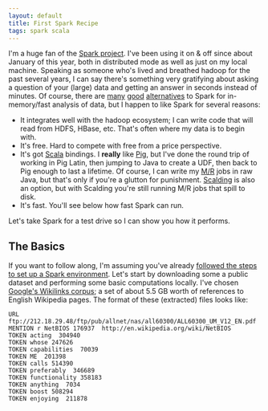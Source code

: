 ```yaml
---
layout: default
title: First Spark Recipe
tags: spark scala
---
```


I'm a huge fan of the [Spark project](http://spark-project.org/).  I've been using it on & off since about January of this year, both in distributed mode as well as just on my local machine.  Speaking as someone who's lived and breathed hadoop for the past several years, I can say there's something very gratifying about asking a question of your (large) data and getting an answer in seconds instead of minutes.  Of course, there are [many](http://blog.cloudera.com/blog/2013/05/cloudera-impala-1-0-its-here-its-real-its-already-the-standard-for-sql-on-hadoop/) [good](http://aws.amazon.com/redshift/) [alternatives](http://www.vertica.com/the-analytics-platform/scale-out-mpp-architecture/) to Spark for in-memory/fast analysis of data, but I happen to like Spark for several reasons:

* It integrates well with the hadoop ecosystem; I can write code that will read from HDFS, HBase, etc.  That's often where my data is to begin with.
* It's free.  Hard to compete with free from a price perspective.
* It's got [Scala](http://www.scala-lang.org/) bindings.  I **really** like [Pig](http://pig.apache.org/), but I've done the round trip of working in Pig Latin, then jumping to Java to create a UDF, then back to Pig enough to last a lifetime.  Of course, I can write my [M/R](http://en.wikipedia.org/wiki/MapReduce) jobs in raw Java, but that's only if you're a glutton for punishment.  [Scalding](https://github.com/twitter/scalding) is also an option, but with Scalding you're still running M/R jobs that spill to disk.
* It's fast.  You'll see below how fast Spark can run.

Let's take Spark for a test drive so I can show you how it performs.

## The Basics

If you want to follow along, I'm assuming you've already [followed the steps to set up a Spark environment](http://spark-project.org/docs/latest/).  Let's start by downloading some a public dataset and performing some basic computations locally.  I've chosen [Google's Wikilinks corpus](http://googleresearch.blogspot.com/2013/03/learning-from-big-data-40-million.html); a set of about 5.5 GB worth of references to English Wikipedia pages.  The format of these (extracted) files looks like:

```
URL ftp://212.18.29.48/ftp/pub/allnet/nas/all60300/ALL60300_UM_V12_EN.pdf
MENTION r NetBIOS 176937  http://en.wikipedia.org/wiki/NetBIOS
TOKEN acting  304940
TOKEN whose 247626
TOKEN capabilities  70039
TOKEN ME  201398
TOKEN calls 514390
TOKEN preferably  346689
TOKEN functionality 358183
TOKEN anything  7034
TOKEN boost 508294
TOKEN enjoying  211878
```

